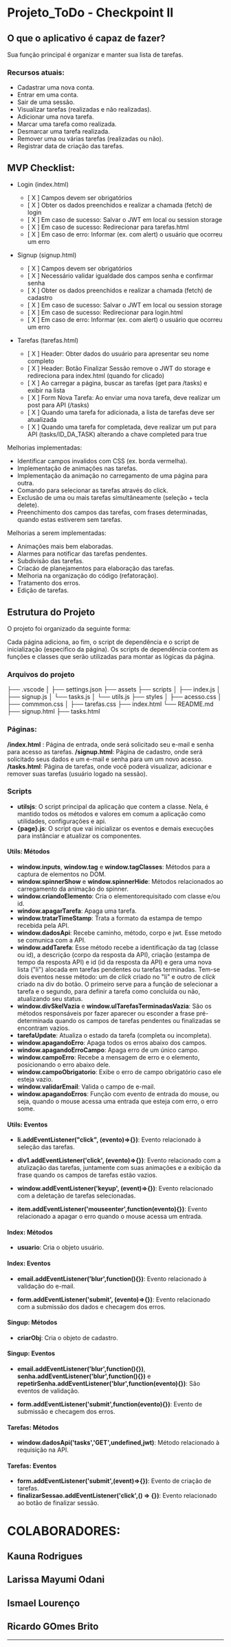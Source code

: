 # Projeto_ToDo - Checkpoint II

## O que o aplicativo é capaz de fazer?

Sua função principal é organizar e manter sua lista de tarefas.

### Recursos atuais:

- Cadastrar uma nova conta.
- Entrar em uma conta.
- Sair de uma sessão.
- Visualizar tarefas (realizadas e não realizadas).
- Adicionar uma nova tarefa.
- Marcar uma tarefa como realizada.
- Desmarcar uma tarefa realizada.
- Remover uma ou várias tarefas (realizadas ou não).
- Registrar data de criação das tarefas.

## MVP Checklist:

- Login (index.html)

  - [ X ] Campos devem ser obrigatórios
  - [ X ] Obter os dados preenchidos e realizar a chamada (fetch) de login
  - [ X ] Em caso de sucesso: Salvar o JWT em local ou session storage
  - [ X ] Em caso de sucesso: Redirecionar para tarefas.html
  - [ X ] Em caso de erro: Informar (ex. com alert) o usuário que ocorreu um erro

- Signup (signup.html)

  - [ X ] Campos devem ser obrigatórios
  - [ X ] Necessário validar igualdade dos campos senha e confirmar senha
  - [ X ] Obter os dados preenchidos e realizar a chamada (fetch) de cadastro
  - [ X ] Em caso de sucesso: Salvar o JWT em local ou session storage
  - [ X ] Em caso de sucesso: Redirecionar para login.html
  - [ X ] Em caso de erro: Informar (ex. com alert) o usuário que ocorreu um erro

- Tarefas (tarefas.html)

  - [ X ] Header: Obter dados do usuário para apresentar seu nome completo
  - [ X ] Header: Botão Finalizar Sessão remove o JWT do storage e redireciona para index.html (quando for clicado)
  - [ X ] Ao carregar a página, buscar as tarefas (get para /tasks) e exibir na lista
  - [ X ] Form Nova Tarefa: Ao enviar uma nova tarefa, deve realizar um post para API (/tasks)
  - [ X ] Quando uma tarefa for adicionada, a lista de tarefas deve ser atualizada
  - [ X ] Quando uma tarefa for completada, deve realizar um put para API (tasks/ID_DA_TASK) alterando a chave completed para true

Melhorias implementadas:

- Identificar campos invalidos com CSS (ex. borda vermelha).
- Implementação de animações nas tarefas.
- Implementação da animação no carregamento de uma página para outra.
- Comando para selecionar as tarefas através do click.
- Exclusão de uma ou mais tarefas simultâneamente (seleção + tecla delete).
- Preenchimento dos campos das tarefas, com frases determinadas, quando estas estiverem sem tarefas. 

Melhorias a serem implementadas:

- Animações mais bem elaboradas.
- Alarmes para notificar das tarefas pendentes.
- Subdivisão das tarefas.
- Criacáo de planejamentos para elaboração das tarefas.
- Melhoria na organização do código (refatoração).
- Tratamento dos erros.
- Edição de tarefas.

## Estrutura do Projeto

O projeto foi organizado da seguinte forma:

Cada página adiciona, ao fim, o script de dependência e o script de inicialização (especifico da página).
Os scripts de dependência contem as funções e classes que serão utilizadas para montar as lógicas da página.

### Arquivos do projeto

├── .vscode
│ ├── settings.json
├── assets
├── scripts
│ ├── index.js
│ ├── signup.js
│ └── tasks.js
│ └── utils.js
├── styles
│ ├── acesso.css
│ ├── commmon.css
│ ├── tarefas.css
├── index.html
└── README.md
├── signup.html
├── tasks.html

### Páginas:

**/index.html** : Página de entrada, onde será solicitado seu e-mail e senha para acesso as tarefas.
**/signup.html**: Página de cadastro, onde será solicitado seus dados e um e-mail e senha para um um novo acesso.
**/tasks.html**: Página de tarefas, onde você poderá visualizar, adicionar e remover suas tarefas (usuário logado na sessão).

### Scripts

- **utilsjs**: O script principal da aplicação que contem a classe. Nela, é mantido todos os métodos e valores em comum a aplicação como utilidades, configurações e api.
- **{page}.js**: O script que vai inicializar os eventos e demais execuções para instânciar e atualizar os componentes.

#### Utils: Métodos

- **window.inputs**, **window.tag** e **window.tagClasses**: Métodos para a captura de elementos no DOM.
- **window.spinnerShow** e **window.spinnerHide**: Métodos relacionados ao carregamento da animação do spinner.
- **window.criandoElemento**: Cria o elementorequisitado com classe e/ou id.
- **window.apagarTarefa**: Apaga uma tarefa.
- **window.tratarTimeStamp**: Trata a formato da estampa de tempo recebida pela API.
- **window.dadosApi**: Recebe caminho, método, corpo e jwt. Esse metodo se comunica com a API.
- **window.addTarefa**: Esse método recebe a identificação da tag (classe ou id), a descrição (corpo da resposta da API), criação (estampa de tempo da resposta API) e id (id da resposta da API) e gera uma nova lista ("li") alocada em tarefas pendentes ou tarefas terminadas. Tem-se dois eventos nesse método: um de *click* criado no "li" e outro de *click* criado na div do botão. O primeiro serve para a função de selecionar a tarefa e o segundo, para definir a tarefa como concluída ou não, atualizando seu status.
- **window.divSkelVazia** e **window.ulTarefasTerminadasVazia**: São os métodos responsáveis por fazer aparecer ou esconder a frase pré-determinada quando os campos de tarefas pendentes ou finalizadas se encontram vazios.
- **tarefaUpdate**: Atualiza o estado da tarefa (completa ou incompleta).
- **window.apagandoErro**: Apaga todos os erros abaixo dos campos.
- **window.apagandoErroCampo**: Apaga erro de um único campo.
- **window.campoErro**: Recebe a mensagem de erro e o elemento, posicionando o erro abaixo dele.
- **window.campoObrigatorio**: Exibe o erro de campo obrigatório caso ele esteja vazio.
- **window.validarEmail**: Valida o campo de e-mail.
- **window.apagandoErros**: Função com evento de entrada do mouse, ou seja, quando o mouse acessa uma entrada que esteja com erro, o erro some.

#### Utils: Eventos

- **li.addEventListener("click", (evento)=>{})**: Evento relacionado à seleção das tarefas.

- **div1.addEventListener('click', (evento)=>{})**: Evento relacionado com a atulização das tarefas, juntamente com suas animações e a exibição da frase quando os campos de tarefas estão vazios.

- **window.addEventListener('keyup', (event)=>{})**: Evento relacionado com a deletação de tarefas selecionadas.

- **item.addEventListener('mouseenter',function(evento){})**: Evento relacionado a apagar o erro quando o mouse acessa um entrada.

#### Index: Métodos

- **usuario**: Cria o objeto usuário.

#### Index: Eventos

- **email.addEventListener('blur',function(){})**: Evento relacionado à validação do e-mail.

- **form.addEventListener('submit', (evento)=>{})**: Evento relacionado com a submissão dos dados e checagem dos erros.

#### Singup: Métodos

- **criarObj**: Cria o objeto de cadastro.

#### Singup: Eventos

- **email.addEventListener('blur',function(){})**, **senha.addEventListener('blur',function(){})** e **repetirSenha.addEventListener('blur',function(evento){})**: São eventos de validação.

- **form.addEventListener('submit',function(evento){})**: Evento de submissão e checagem dos erros.

#### Tarefas: Métodos

- **window.dadosApi('tasks','GET',undefined,jwt)**: Método relacionado à requisição na API.

#### Tarefas: Eventos

- **form.addEventListener('submit',(event)=>{})**: Evento de criação de tarefas.
- **finalizarSessao.addEventListener('click',() => {})**: Evento relacionado ao botão de finalizar sessão.

# COLABORADORES:

## Kauna Rodrigues
## Larissa Mayumi Odani
## Ismael Lourenço
## Ricardo GOmes Brito
---

